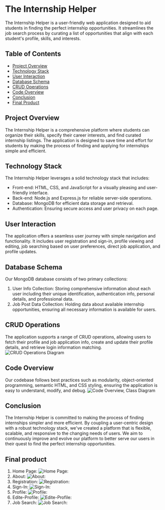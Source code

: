 # The Internship Helper

The Internship Helper is a user-friendly web application designed to aid students in finding the perfect internship opportunities. It streamlines the job search process by curating a list of opportunities that align with each student's profile, skills, and interests.

## Table of Contents
- [Project Overview](#project-overview)
- [Technology Stack](#technology-stack)
- [User Interaction](#user-interaction)
- [Database Schema](#database-schema)
- [CRUD Operations](#crud-operations)
- [Code Overview](#code-overview)
- [Conclusion](#conclusion)
- [Final Product](#Final-Product)

## Project Overview
The Internship Helper is a comprehensive platform where students can organize their skills, specify their career interests, and find curated internship listings. The application is designed to save time and effort for students by making the process of finding and applying for internships simple and efficient.

## Technology Stack
The Internship Helper leverages a solid technology stack that includes:
- Front-end: HTML, CSS, and JavaScript for a visually pleasing and user-friendly interface.
- Back-end: Node.js and Express.js for reliable server-side operations.
- Database: MongoDB for efficient data storage and retrieval.
- Authentication: Ensuring secure access and user privacy on each page.

## User Interaction
The application offers a seamless user journey with simple navigation and functionality. It includes user registration and sign-in, profile viewing and editing, job searching based on user preferences, direct job application, and profile updates.

## Database Schema
Our MongoDB database consists of two primary collections:
1. User Info Collection: Storing comprehensive information about each user including their unique identification, authentication info, personal details, and professional data.
2. Job Post Data Collection: Holding data about available internship opportunities, ensuring all necessary information is available for users.

## CRUD Operations
The application supports a range of CRUD operations, allowing users to fetch their profile and job application info, create and update their profile details, and retrieve login information matching.
![CRUD Operations Diagram](./images_for_read_me_GITHUB/Operations_Diagram.png)

## Code Overview
Our codebase follows best practices such as modularity, object-oriented programming, semantic HTML, and CSS styling, ensuring the application is easy to understand, modify, and debug.
![Code Overview, Class Diagram](./images_for_read_me_GITHUB/Class_Diagram.png)

## Conclusion
The Internship Helper is committed to making the process of finding internships simpler and more efficient. By coupling a user-centric design with a robust technology stack, we've created a platform that is flexible, scalable, and responsive to the changing needs of users. We aim to continuously improve and evolve our platform to better serve our users in their quest to find the perfect internship opportunities.

## Final product
1.	Home Page:
![Home Page:](./images_for_read_me_GITHUB/Home_Page.png)
2.  About:
![About:](./images_for_read_me_GITHUB/about.png)
3.	Registration:
![Registration:](./images_for_read_me_GITHUB/Registration.png)
4.	Sign-In:
![Sign-In:](./images_for_read_me_GITHUB/Sign-In.png)
5.	Profile:
![Profile:](./images_for_read_me_GITHUB/Profile.png)
6.	Edite-Profile:
![Edite-Profile:](./images_for_read_me_GITHUB/Edite-Profile.png)
7.	Job Search:
![Job Search:](./images_for_read_me_GITHUB/Job-Search.png)



